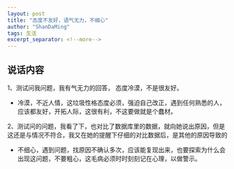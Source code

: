 ```yaml
---
layout: post
title: "态度不友好，语气无力，不细心"
author: "ShanDaMing"
tags: 生活
excerpt_separator: <!--more-->
---
```


## 说话内容
1、测试问我问题，我有气无力的回答，<!--more--> 态度冷漠，不是很友好。
* 冷漠，不近人情，这垃圾性格态度必须，强迫自己改正，遇到任何熟悉的人，应该都友好，开拓人际，这很有利，不这要做就是个蠢材。

2、测试问的问题，我看了下，也对比了数据库里的数据，就向她说出原因，但是这还是与情况不符合，我又在她的提醒下仔细的对比数据后，是其他的原因导致的

* 不细心，遇到问题，找原因不确认多次，应该能复现出来，也要探索为什么会出现这问题，不要粗心，这毛病必须时时刻刻记在心理，以做警示。

